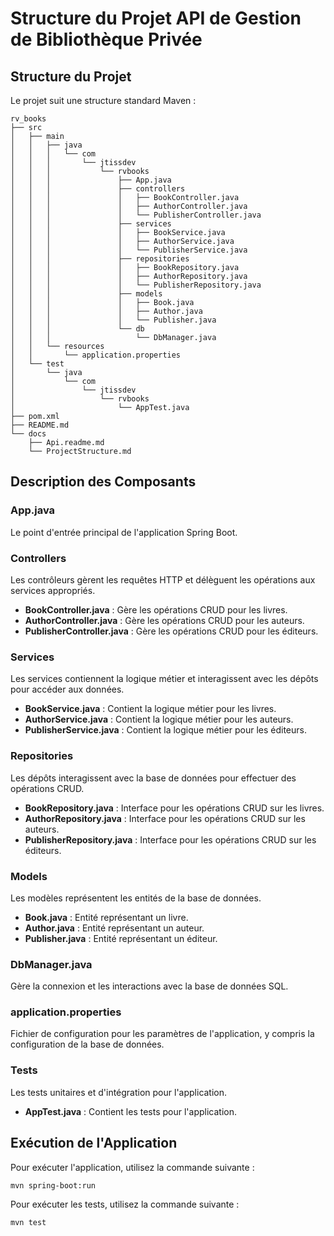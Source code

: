 # Structure du Projet API de Gestion de Bibliothèque Privée

## Structure du Projet

Le projet suit une structure standard Maven :

```
rv_books
├── src
│   ├── main
│   │   ├── java
│   │   │   └── com
│   │   │       └── jtissdev
│   │   │           └── rvbooks
│   │   │               ├── App.java
│   │   │               ├── controllers
│   │   │               │   ├── BookController.java
│   │   │               │   ├── AuthorController.java
│   │   │               │   └── PublisherController.java
│   │   │               ├── services
│   │   │               │   ├── BookService.java
│   │   │               │   ├── AuthorService.java
│   │   │               │   └── PublisherService.java
│   │   │               ├── repositories
│   │   │               │   ├── BookRepository.java
│   │   │               │   ├── AuthorRepository.java
│   │   │               │   └── PublisherRepository.java
│   │   │               ├── models
│   │   │               │   ├── Book.java
│   │   │               │   ├── Author.java
│   │   │               │   └── Publisher.java
│   │   │               └── db
│   │   │                   └── DbManager.java
│   │   └── resources
│   │       └── application.properties
│   └── test
│       └── java
│           └── com
│               └── jtissdev
│                   └── rvbooks
│                       └── AppTest.java
├── pom.xml
├── README.md
└── docs
    ├── Api.readme.md
    └── ProjectStructure.md
```

## Description des Composants

### App.java
Le point d'entrée principal de l'application Spring Boot.

### Controllers
Les contrôleurs gèrent les requêtes HTTP et délèguent les opérations aux services appropriés.
- **BookController.java** : Gère les opérations CRUD pour les livres.
- **AuthorController.java** : Gère les opérations CRUD pour les auteurs.
- **PublisherController.java** : Gère les opérations CRUD pour les éditeurs.

### Services
Les services contiennent la logique métier et interagissent avec les dépôts pour accéder aux données.
- **BookService.java** : Contient la logique métier pour les livres.
- **AuthorService.java** : Contient la logique métier pour les auteurs.
- **PublisherService.java** : Contient la logique métier pour les éditeurs.

### Repositories
Les dépôts interagissent avec la base de données pour effectuer des opérations CRUD.
- **BookRepository.java** : Interface pour les opérations CRUD sur les livres.
- **AuthorRepository.java** : Interface pour les opérations CRUD sur les auteurs.
- **PublisherRepository.java** : Interface pour les opérations CRUD sur les éditeurs.

### Models
Les modèles représentent les entités de la base de données.
- **Book.java** : Entité représentant un livre.
- **Author.java** : Entité représentant un auteur.
- **Publisher.java** : Entité représentant un éditeur.

### DbManager.java
Gère la connexion et les interactions avec la base de données SQL.

### application.properties
Fichier de configuration pour les paramètres de l'application, y compris la configuration de la base de données.

### Tests
Les tests unitaires et d'intégration pour l'application.
- **AppTest.java** : Contient les tests pour l'application.

## Exécution de l'Application

Pour exécuter l'application, utilisez la commande suivante :
```
mvn spring-boot:run
```

Pour exécuter les tests, utilisez la commande suivante :
```
mvn test
```
